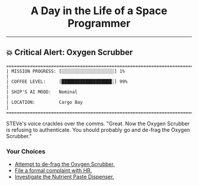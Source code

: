 <h1 align="center">A Day in the Life of a Space Programmer</h1>

---

<h2 id="node-11">💥 Critical Alert: Oxygen Scrubber</h2>

```
========================================================================
| MISSION PROGRESS: [░░░░░░░░░░░░░░░░░░░░] 1%                                  |
| COFFEE LEVEL:     [███████████████████░] 99%                                 |
| SHIP'S AI MOOD:   Nominal                                                    |
| LOCATION:         Cargo Bay                                                  |
========================================================================
```

STEVe's voice crackles over the comms. "Great. Now the Oxygen Scrubber is refusing to authenticate. You should probably go and de-frag the Oxygen Scrubber."



### Your Choices

*   [Attempt to de-frag the Oxygen Scrubber.](./README-0014.md)
*   [File a formal complaint with HR.](./README-0017.md)
*   [Investigate the Nutrient Paste Dispenser.](./README-0012.md)
